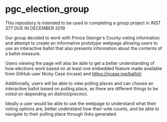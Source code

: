 # pgc_election_group
This repository is intended to be used in completing a group project in INST 377 DUE IN DECEMBER 2019

Our group decided to work with Prince George's County voting information and attempt to create an informative prototype
webpage allowing users to use an interactive ballot that also presents information about the contents of a ballot 
measure.

Users viewing the page will also be able to get a better understanding of how elections work based on at least one 
embedded feature made available from GitHub user Nicky Case (ncase) and https://ncase.me/ballot/

Additionally, users will be able to view polling places and can choose an interactive ballot based on polling place, 
as there are different things to be voted on depending on district/precinct.

Ideally a user would be able to use the webpage to understand what their voting options are, better understand how 
their vote counts, and be able to navigate to their polling place through links generated.
